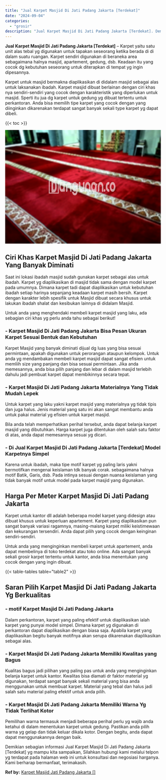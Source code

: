 ```yaml
---
title: "Jual Karpet Masjid Di Jati Padang Jakarta [Terdekat]"
date: "2024-09-04"
categories: 
  - "grosir"
description: "Jual Karpet Masjid Di Jati Padang Jakarta [Terdekat]. Demikian sebagian informasi Jual Karpet Masjid Di Jati Padang Jakarta [Terdekat] yg mampu kita sampai..."
---
```


**Jual Karpet Masjid Di Jati Padang Jakarta \[Terdekat\]** – Karpet yaitu satu unit alas tebal yg digunakan untuk tapakan seseorang ketika berada di di dalam suatu ruangan. Karpet sendiri digunakan di beraneka area sebagaimana halnya masjid, apartement, gedung, dsb. Keadaan itu yang cocok dg kebutuhan seseorang untuk diterapkan di tempat yg ingin dipesannya.

Karpet untuk masjid bermakna diaplikasikan di didalam masjid sebagai alas untuk laksanakan ibadah. Karpet masjid dibuat berlainan dengan ciri khas nya sendiri-sendiri yang cocok dengan karakteristik yang diperlukan untuk masjid. Sperti itu jua dg karpet untuk gedung yg dibuat tertentu untuk perkantoran. Anda bisa memilih tipe karpet yang cocok dengan yang diinginkan dikarenakan terdapat sangat banyak sekali type karpet yg dapat dibeli.

{{< toc >}}

![Jual Karpet Masjid Di Jati Padang Jakarta [Terdekat]](/images/grosir-karpet-murah-42.png)

## Ciri Khas Karpet Masjid Di Jati Padang Jakarta Yang Banyak Diminati

Saat ini lokasi ibadah masjid sudah gunakan karpet sebagai alas untuk ibadah. Karpet yg diaplikasikan di masjid tidak sama dengan model karpet pada umumnya. Dimana karpet tadi dapat diaplikasikan untuk kebutuhan ibadah setiap harinya sepanjang keadaan karpet masih bersih. Karpet dengan karakter lebih spesifik untuk Masjid dibuat secara khusus untuk lakukan ibadah shalat dan kesibukan lainnya di didalam Masjid.

Untuk anda yang menghendaki membeli karpet masjid yang laku, ada sebagian ciri khas yg perlu anda tahu sebagai berikut!

### \- Karpet Masjid Di Jati Padang Jakarta Bisa Pesan Ukuran Karpet Sesuai Bentuk dan Kebutuhan

Karpet Masjid yang banyak diminati dijual dg luas yang bisa sesuai permintaan, apakah digunakan untuk perorangan ataupun kelompok. Untuk anda yg mendambakan membeli karpet masjid dapat sangat efisien untuk memliih size yang panjang dan bisa sesuai permintaan. Jika anda memesannya, anda bisa pilih panjang dan lebar di dalam masjid terlebih dahulu jadi pembuat karpet dapat membikinnya secara tepat.

### \- Karpet Masjid Di Jati Padang Jakarta Materialnya Yang Tidak Mudah Lepek

Untuk karpet yang laku yakni karpet masjid yang materialnya yg tidak tipis dan juga halus. Jenis material yang satu ini akan sangat membantu anda untuk pakai material yg efisien untuk karpet masjid.

Bila anda telah memperhatikan perihal tersebut, anda dapat belanja karpet masjid yang dibutuhkan. Harga karpet juga ditentukan oleh salah satu faktor di atas, anda dapat memesannya sesuai yg dicari.

### \- Di Jual Karpet Masjid Di Jati Padang Jakarta \[Terdekat\] Model Karpetnya Simpel

Karena untuk ibadah, maka tipe motif karpet yg paling laris yakni bermotifkan mengenai keislaman tdk banyak corak. sebagaimana halnya motif Batik, Garis, dsb. Pada intinya sesuai dengan nuansa keislaman yang tidak banyak motif untuk model pada karpet masjid yang digunakan.

## Harga Per Meter Karpet Masjid Di Jati Padang Jakarta

Karpet untuk kantor dll adalah beberapa model karpet yang didesign atau dibuat khusus untuk keperluan apartement. Karpet yang diaplikasikan pun sangat banyak variasi ragamnya, masing-maisng karpet miliki keistimewaan dan kekurangan tersendiri. Anda dapat pilih yang cocok dengan keinginan sendiri-sendiri.

Untuk anda yang menginginkan membeli karpet untuk apartement, anda dapat membelinya di toko terdekat atau toko online. Ada sangat banyak sekali grosir karpet tertentu untuk kantor, anda bisa menentukan yang cocok dengan yang ingin dibuat.

{{< table-tables table="table2" >}}

## Saran Pilih Karpet Masjid Di Jati Padang Jakarta Yg Berkualitas

### \- motif Karpet Masjid Di Jati Padang Jakarta

Dalam perkantoran, karpet yang paling efektif untuk diaplikasikan ialah karpet yang punyai model simpel. Dimana karpet yg digunakan di perkantoran dapat diaplikasikan dengan biasa saja. Apabila karpet yang diaplikasikan begitu banyak motifnya akan serupa dikarenakan diaplikasikan sebagai alas.

### \- Karpet Masjid Di Jati Padang Jakarta Memiliki Kwalitas yang Bagus

Kualitas bagus jadi pilihan yang paling pas untuk anda yang menginginkan belanja karpet untuk kantor. Kwalitas bisa diamati dr faktor material yg digunakan, terdapat sangat banyak sekali material yang bisa anda menggunakan untuk membuat karpet. Material yang tebal dan halus jadi salah satu material paling efektif untuk anda pilih.

### \- Karpet Masjid Di Jati Padang Jakarta Memiliki Warna Yg Tidak Terlihat Kotor

Pemilihan warna termasuk menjadi beberapa perihal perlu yg wajib anda ketahui di dalam menentukan karpet untuk gedung. Pastikan anda pilih warna yg gelap dan tidak keluar dikala kotor. Dengan begitu, anda dapat dapat menggunakannya dengan baik.

Demikian sebagian informasi Jual Karpet Masjid Di Jati Padang Jakarta \[Terdekat\] yg mampu kita sampaikan, Silahkan hubungi kami melalui telpon yg terdapat pada halaman web ini untuk konsultasi dan negosiasi harganya. Kami berharap bermanfaat, terimakasih.

**Ref by:**  [Karpet Masjid Jati Padang Jakarta []](https://id.wikipedia.org/wiki/Karpet)

